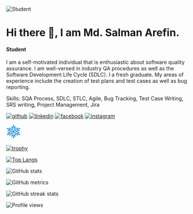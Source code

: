 ![Student](https://scontent.fdac5-2.fna.fbcdn.net/v/t1.6435-9/59522807_2266619796922519_4915652321527988224_n.jpg?_nc_cat=101&ccb=1-7&_nc_sid=19026a&_nc_eui2=AeHWNikjGH9WO-28Fx5bpt_a3HMY4qeIMgfccxjip4gyB_oLCW_ek0Jnrvfqiwg3an4G2kuDI2YnnBVecXkuA8Na&_nc_ohc=0s9Sb3Q8PqcAX8043Yy&_nc_ht=scontent.fdac5-2.fna&oh=00_AT8ZUJFVW8GM0zsiu-zlQxiHA8HhJUTVDMqXXHuqZrWiOw&oe=62E50944)
# Hi there 👋, I am Md. Salman Arefin.
#### Student

I am a self-motivated individual that is enthusiastic about software quality assurance. I am well-versed in industry QA procedures as well as the Software Development Life Cycle (SDLC). I a fresh graduate. My areas of experience include the creation of test plans and test cases as well as bug reporting.

Skills: SQA Process, SDLC, STLC, Agile, Bug Tracking, Test Case Writing, SRS writing, Project Management, Jira



[<img src='https://cdn.jsdelivr.net/npm/simple-icons@3.0.1/icons/github.svg' alt='github' height='40'>](https://github.com/salmanmdarefin)  [<img src='https://cdn.jsdelivr.net/npm/simple-icons@3.0.1/icons/linkedin.svg' alt='linkedin' height='40'>](https://www.linkedin.com/in/md-salman-arefin-6697a9178/)  [<img src='https://cdn.jsdelivr.net/npm/simple-icons@3.0.1/icons/facebook.svg' alt='facebook' height='40'>](https://www.facebook.com/ample.reveller)  [<img src='https://cdn.jsdelivr.net/npm/simple-icons@3.0.1/icons/instagram.svg' alt='instagram' height='40'>](https://www.instagram.com/salman._.arefin/)  

<a href='https://archiveprogram.github.com/'><img src='https://raw.githubusercontent.com/acervenky/animated-github-badges/master/assets/acbadge.gif' width='40' height='40'></a> 

[![trophy](https://github-profile-trophy.vercel.app/?username=salmanmdarefin)](https://github.com/ryo-ma/github-profile-trophy)

[![Top Langs](https://github-readme-stats.vercel.app/api/top-langs/?username=salmanmdarefin)](https://github.com/anuraghazra/github-readme-stats)

![GitHub stats](https://github-readme-stats.vercel.app/api?username=salmanmdarefin&show_icons=true&count_private=true)  

![GitHub metrics](https://metrics.lecoq.io/salmanmdarefin)  

![GitHub streak stats](https://github-readme-streak-stats.herokuapp.com/?user=salmanmdarefin)  

![Profile views](https://gpvc.arturio.dev/salmanmdarefin)  

